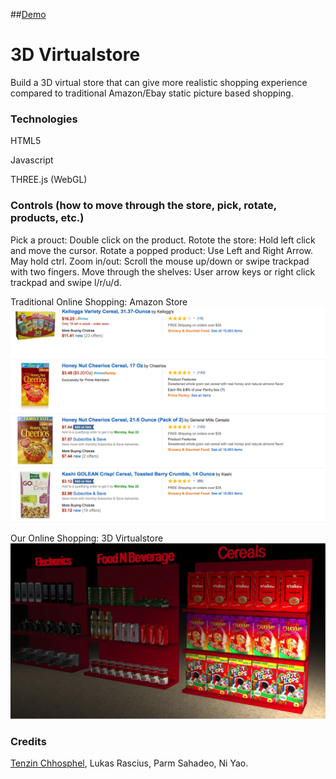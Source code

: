 ##[Demo](https://tenzin15.github.io/virtualstore)

# 3D Virtualstore
Build a 3D virtual store that can give more realistic shopping experience compared to traditional Amazon/Ebay static picture based shopping. 

### Technologies
  HTML5
  
  Javascript
  
  THREE.js (WebGL)

### Controls (how to move through the store, pick, rotate, products, etc.)
Pick a prouct: Double click on the product. 
Rotote the store: Hold left click and move the cursor.
Rotate a popped product: Use Left and Right Arrow. May hold ctrl.
Zoom in/out: Scroll the mouse up/down or swipe trackpad with two fingers.
Move through the shelves: User arrow keys or right click trackpad and swipe l/r/u/d. 

Traditional Online Shopping: Amazon Store
![Amazon Store](images/amazonStore.png)


Our Online Shopping: 3D Virtualstore 
![3D Virtualstore](images/virtualStore.png)

### Credits
[Tenzin Chhosphel](https://www.linkedin.com/in/tenzin15), Lukas Rascius, Parm Sahadeo, Ni Yao.

